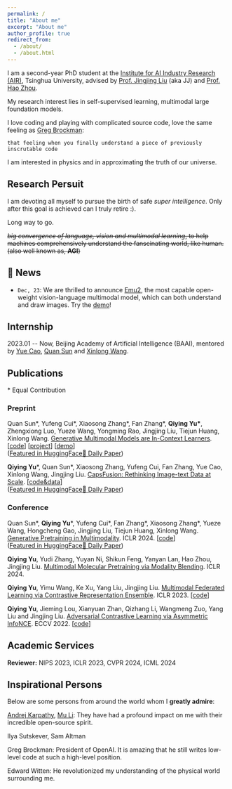 ```yaml
---
permalink: /
title: "About me"
excerpt: "About me"
author_profile: true
redirect_from: 
  - /about/
  - /about.html
---
```


I am a second-year PhD student at the [Institute for AI Industry Research (AIR)](https://air.tsinghua.edu.cn), Tsinghua University, advised by [Prof. Jingjing Liu](https://air.tsinghua.edu.cn/en/info/1046/1194.htm) (aka JJ) and [Prof. Hao Zhou](https://zhouh.github.io).

My research interest lies in self-supervised learning, multimodal large foundation models.

I love coding and playing with complicated source code, love the same feeling as [Greg Brockman](https://x.com/gdb/status/1728308513888170134?s=20):

```
that feeling when you finally understand a piece of previously inscrutable code
```

I am interested in physics and in approximating the truth of our universe.

## Research Persuit

I am devoting all myself to pursue the birth of safe *super intelligence*. Only after this goal is achieved can I truly retire :).

Long way to go.

~~*big convergence of language, vision and multimodal learning*, to help machines comprehensively understand the fanscinating world, like human. (also well known as, **AGI**)~~

## 🚀 News

- `Dec, 23`: We are thrilled to announce [Emu2](https://baaivision.github.io/emu2/), the most capable open-weight vision-language multimodal model, which can both understand and draw images. Try the [demo](https://huggingface.co/spaces/BAAI/Emu2)!

## Internship

2023.01 -- Now, Beijing Academy of Artificial Intelligence (BAAI), mentored by [Yue Cao](http://yue-cao.me), [Quan Sun](https://github.com/Quan-Sun) and [Xinlong Wang](https://www.xloong.wang).

## Publications

\* Equal Contribution

### Preprint

Quan Sun\*, Yufeng Cui\*, Xiaosong Zhang\*, Fan Zhang\*, **Qiying Yu\***, Zhengxiong Luo, Yueze Wang, Yongming Rao, Jingjing Liu, Tiejun Huang, Xinlong Wang. [Generative Multimodal Models are In-Context Learners](https://arxiv.org/abs/2312.13286). [[code](https://github.com/baaivision/Emu)] [[project](https://baaivision.github.io/emu2/)] [[demo](https://huggingface.co/spaces/BAAI/Emu2)]  
([Featured in HuggingFace🤗 Daily Paper](https://huggingface.co/papers?date=2023-12-21))

**Qiying Yu**\*, Quan Sun\*, Xiaosong Zhang, Yufeng Cui, Fan Zhang, Yue Cao, Xinlong Wang, Jingjing Liu. [CapsFusion: Rethinking Image-text Data at Scale](https://arxiv.org/abs/2310.20550). [[code&data](https://github.com/baaivision/CapsFusion)]  
([Featured in HuggingFace🤗 Daily Paper](https://huggingface.co/papers?date=2023-11-01))

### Conference

Quan Sun\*, **Qiying Yu**\*, Yufeng Cui\*, Fan Zhang\*, Xiaosong Zhang\*, Yueze Wang, Hongcheng Gao, Jingjing Liu, Tiejun Huang, Xinlong Wang. [Generative Pretraining in Multimodality](https://arxiv.org/abs/2307.05222). ICLR 2024. [[code](https://github.com/baaivision/Emu)]  
([Featured in HuggingFace🤗 Daily Paper](https://huggingface.co/papers?date=2023-07-12))

**Qiying Yu**, Yudi Zhang, Yuyan Ni, Shikun Feng, Yanyan Lan, Hao Zhou, Jingjing Liu. [Multimodal Molecular Pretraining via Modality Blending](https://arxiv.org/abs/2307.06235).  ICLR 2024.

**Qiying Yu**, Yimu Wang, Ke Xu, Yang Liu, Jingjing Liu. [Multimodal Federated Learning via Contrastive Representation Ensemble](https://openreview.net/pdf?id=Hnk1WRMAYqg). ICLR 2023. [[code](https://github.com/FLAIR-THU/CreamFL)]

**Qiying Yu**, Jieming Lou, Xianyuan Zhan, Qizhang Li, Wangmeng Zuo, Yang Liu and Jingjing Liu. [Adversarial Contrastive Learning via Asymmetric InfoNCE](https://arxiv.org/abs/2207.08374). ECCV 2022. [[code](https://github.com/yqy2001/A-InfoNCE)]

## Academic Services

**Reviewer:** NIPS 2023, ICLR 2023, CVPR 2024, ICML 2024

## Inspirational Persons

Below are some persons from around the world whom I **greatly admire**:

[Andrej Karpathy](https://karpathy.ai/), [Mu Li](http://www.cs.cmu.edu/~muli/index.html): They have had a profound impact on me with their incredible open-source spirit.

Ilya Sutskever, Sam Altman

Greg Brockman: President of OpenAI. It is amazing that he still writes low-level code at such a high-level position.

Edward Witten: He revolutionized my understanding of the physical world surrounding me.

